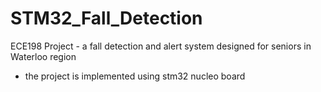 # STM32_Fall_Detection
ECE198 Project - a fall detection and alert system designed for seniors in Waterloo region
 - the project is implemented using stm32 nucleo board
